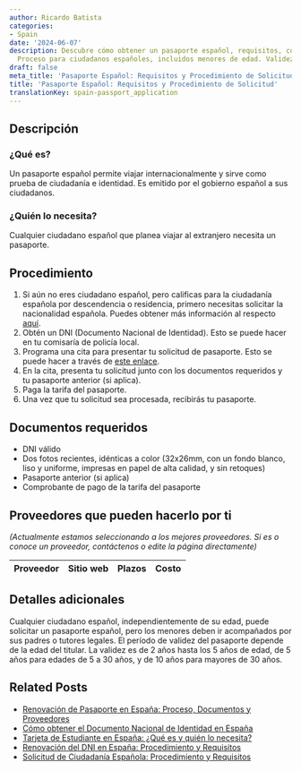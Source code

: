 ```yaml
---
author: Ricardo Batista
categories:
- Spain
date: '2024-06-07'
description: Descubre cómo obtener un pasaporte español, requisitos, costos y plazos.
  Proceso para ciudadanos españoles, incluidos menores de edad. Validez por edad.
draft: false
meta_title: 'Pasaporte Español: Requisitos y Procedimiento de Solicitud'
title: 'Pasaporte Español: Requisitos y Procedimiento de Solicitud'
translationKey: spain-passport_application
---
```



## Descripción
### ¿Qué es?
Un pasaporte español permite viajar internacionalmente y sirve como prueba de ciudadanía e identidad. Es emitido por el gobierno español a sus ciudadanos.

### ¿Quién lo necesita?
Cualquier ciudadano español que planea viajar al extranjero necesita un pasaporte.

## Procedimiento
1. Si aún no eres ciudadano español, pero calificas para la ciudadanía española por descendencia o residencia, primero necesitas solicitar la nacionalidad española. Puedes obtener más información al respecto [aquí](https://www.mjusticia.gob.es/cs/Satellite/Portal/es/ciudadanos/tramites-gestiones-personales/nacionalidad-residencia).
2. Obtén un DNI (Documento Nacional de Identidad). Esto se puede hacer en tu comisaría de policía local.
3. Programa una cita para presentar tu solicitud de pasaporte. Esto se puede hacer a través de [este enlace](https://www.citapreviadnie.es/citaPreviaDniExp/).
4. En la cita, presenta tu solicitud junto con los documentos requeridos y tu pasaporte anterior (si aplica).
5. Paga la tarifa del pasaporte.
6. Una vez que tu solicitud sea procesada, recibirás tu pasaporte.

## Documentos requeridos
- DNI válido
- Dos fotos recientes, idénticas a color (32x26mm, con un fondo blanco, liso y uniforme, impresas en papel de alta calidad, y sin retoques)
- Pasaporte anterior (si aplica)
- Comprobante de pago de la tarifa del pasaporte

## Proveedores que pueden hacerlo por ti

_(Actualmente estamos seleccionando a los mejores proveedores. Si es o conoce un proveedor, contáctenos o edite la página directamente)_

| Proveedor | Sitio web | Plazos | Costo |
| --------------- | --------------- | :-------------: | :-------------: |

## Detalles adicionales
Cualquier ciudadano español, independientemente de su edad, puede solicitar un pasaporte español, pero los menores deben ir acompañados por sus padres o tutores legales. El período de validez del pasaporte depende de la edad del titular. La validez es de 2 años hasta los 5 años de edad, de 5 años para edades de 5 a 30 años, y de 10 años para mayores de 30 años.

## Related Posts

- [Renovación de Pasaporte en España: Proceso, Documentos y Proveedores](https://tramitit.com/es/guides/spain/renovacion_de_pasaporte/)
- [Cómo obtener el Documento Nacional de Identidad en España](https://tramitit.com/es/guides/spain/solicitud_del_dni/)
- [Tarjeta de Estudiante en España: ¿Qué es y quién lo necesita?](https://tramitit.com/es/guides/spain/tarjeta_de_estudiantes_para_extranjeros_inicial_o_renovación/)
- [Renovación del DNI en España: Procedimiento y Requisitos](https://tramitit.com/es/guides/spain/renovacion_del_dni/)
- [Solicitud de Ciudadanía Española: Procedimiento y Requisitos](https://tramitit.com/es/guides/spain/solicitud_de_nacionalidad/)